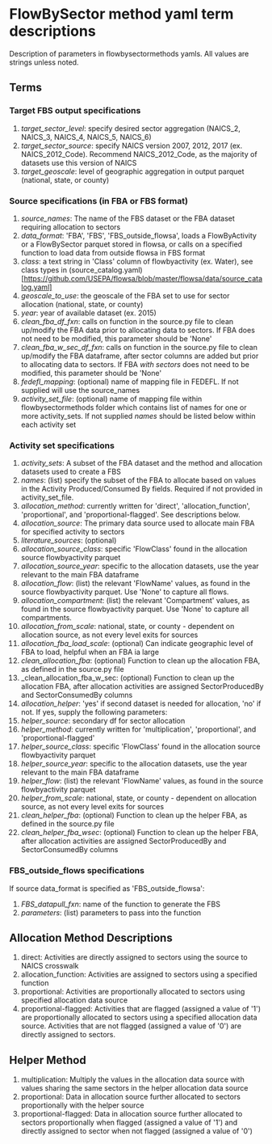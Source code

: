 # FlowBySector method yaml term descriptions
Description of parameters in flowbysectormethods yamls. All values are strings unless noted. 

## Terms
### Target FBS output specifications
1. _target_sector_level_: specify desired sector aggregation
   (NAICS_2, NAICS_3, NAICS_4, NAICS_5, NAICS_6)
2. _target_sector_source_: specify NAICS version 2007, 2012, 2017 (ex. NAICS_2012_Code).
   Recommend NAICS_2012_Code, as the majority of datasets use this version of NAICS
3. _target_geoscale_: level of geographic aggregation in output parquet (national, state, or county)

### Source specifications (in FBA or FBS format)
1. _source_names_: The name of the FBS dataset or the FBA dataset requiring allocation to sectors
2. _data_format_: 'FBA', 'FBS', 'FBS_outside_flowsa', loads a FlowByActivity or a FlowBySector
   parquet stored in flowsa, or calls on a specified function to load data from outside flowsa in FBS format
3. _class_: a text string in 'Class' column of flowbyactivity (ex. Water), see class types in
   (source_catalog.yaml)[https://github.com/USEPA/flowsa/blob/master/flowsa/data/source_catalog.yaml]
4. _geoscale_to_use_: the geoscale of the FBA set to use for sector allocation
   (national, state, or county)
5. _year_: year of available dataset (ex. 2015)
6. _clean_fba_df_fxn_: calls on function in the source.py file to clean up/modify
   the FBA data prior to allocating data to sectors. If FBA does not need to be modified,
   this parameter should be 'None'
7. _clean_fba_w_sec_df_fxn_: calls on function in the source.py file to clean up/modify the
   FBA dataframe, after sector columns are added but prior to allocating data to sectors.
   If FBA _with sectors_ does not need to be modified, this parameter should be 'None'
8. _fedefl_mapping_: (optional) name of mapping file in FEDEFL. If not supplied will use
   the source_names
9. _activity_set_file_: (optional) name of mapping file within flowbysectormethods folder
   which contains list of names for one or more activity_sets. If not supplied
   _names_ should be listed below within each activity set

### Activity set specifications
1. _activity_sets_: A subset of the FBA dataset and the method and allocation datasets used to create a FBS
2. _names_: (list) specify the subset of the FBA to allocate based on values in the
   Activity Produced/Consumed By fields. Required if not provided in activity_set_file.
3. _allocation_method_: currently written for 'direct', 'allocation_function',
   'proportional', and 'proportional-flagged'. See descriptions below.
4. _allocation_source_: The primary data source used to allocate main FBA for
   specified activity to sectors
5. _literature_sources_: (optional)
6. _allocation_source_class_: specific 'FlowClass' found in the allocation source
   flowbyactivity parquet
7. _allocation_source_year_: specific to the allocation datasets, use the year relevant
   to the main FBA dataframe
8. _allocation_flow_: (list) the relevant 'FlowName' values, as found in the source
   flowbyactivity parquet. Use 'None' to capture all flows.
9. _allocation_compartment_: (list) the relevant 'Compartment' values, as found in the source
   flowbyactivity parquet. Use 'None' to capture all compartments.
10. _allocation_from_scale_: national, state, or county - dependent on allocation source,
   as not every level exits for sources
11. _allocation_fba_load_scale_: (optional) Can indicate geographic level of FBA to load,
    helpful when an FBA ia large
12. _clean_allocation_fba_: (optional) Function to clean up the allocation FBA, as defined in
    the source.py file
13. _clean_allocation_fba_w_sec: (optional) Function to clean up the allocation FBA, after
    allocation activities are assigned SectorProducedBy and SectorConsumedBy columns
14. _allocation_helper_: 'yes' if second dataset is needed for allocation,
    'no' if not. If yes, supply the following parameters:
15. _helper_source_: secondary df for sector allocation
16. _helper_method_: currently written for 'multiplication', 'proportional', and 'proportional-flagged'
17. _helper_source_class_: specific 'FlowClass' found in the allocation source
    flowbyactivity parquet
18. _helper_source_year_: specific to the allocation datasets, use the year relevant
    to the main FBA dataframe
19. _helper_flow_: (list) the relevant 'FlowName' values, as found in the source
    flowbyactivity parquet
20. _helper_from_scale_: national, state, or county - dependent on allocation source,
    as not every level exits for sources
21. _clean_helper_fba_: (optional) Function to clean up the helper FBA, as defined in
    the source.py file
22. _clean_helper_fba_wsec_: (optional) Function to clean up the helper FBA, after
    allocation activities are assigned SectorProducedBy and SectorConsumedBy columns

### FBS_outside_flows specifications
If source data_format is specified as 'FBS_outside_flowsa':
1. _FBS_datapull_fxn_: name of the function to generate the FBS
2. _parameters_: (list) parameters to pass into the function

## Allocation Method Descriptions
1. direct: Activities are directly assigned to sectors using the source to NAICS crosswalk
2. allocation_function: Activities are assigned to sectors using a specified function
3. proportional: Activities are proportionally allocated to sectors using specified allocation data source
4. proportional-flagged: Activities that are flagged (assigned a value of '1') are proportionally allocated
   to sectors using a specified allocation data source. Activities that are not flagged
   (assigned a value of '0') are directly assigned to sectors. 

## Helper Method
1. multiplication: Multiply the values in the allocation data source with values sharing the same sectors
   in the helper allocation data source
2. proportional: Data in allocation source further allocated to sectors proportionally with the helper source
3. proportional-flagged: Data in allocation source further allocated to sectors proportionally
   when flagged (assigned a value of '1') and directly assigned to sector when not flagged
   (assigned a value of '0')
